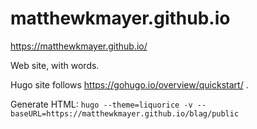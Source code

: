 # matthewkmayer.github.io

https://matthewkmayer.github.io/

Web site, with words.

Hugo site follows https://gohugo.io/overview/quickstart/ .

Generate HTML: `hugo --theme=liquorice -v --baseURL=https://matthewkmayer.github.io/blag/public`
